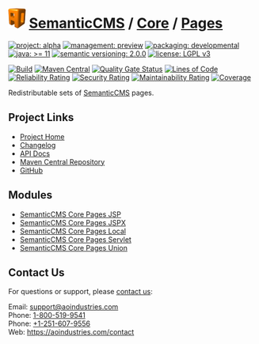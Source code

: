 # [<img src="ao-logo.png" alt="AO Logo" width="35" height="40">](https://github.com/aoindustries) [SemanticCMS](https://github.com/aoindustries/semanticcms) / [Core](https://github.com/aoindustries/semanticcms-core) / [Pages](https://github.com/aoindustries/semanticcms-core-pages)

[![project: alpha](https://semanticcms.com/ao-badges/project-alpha.svg)](https://aoindustries.com/life-cycle#project-alpha)
[![management: preview](https://semanticcms.com/ao-badges/management-preview.svg)](https://aoindustries.com/life-cycle#management-preview)
[![packaging: developmental](https://semanticcms.com/ao-badges/packaging-developmental.svg)](https://aoindustries.com/life-cycle#packaging-developmental)  
[![java: &gt;= 11](https://semanticcms.com/ao-badges/java-11.svg)](https://docs.oracle.com/en/java/javase/11/docs/api/)
[![semantic versioning: 2.0.0](https://semanticcms.com/ao-badges/semver-2.0.0.svg)](http://semver.org/spec/v2.0.0.html)
[![license: LGPL v3](https://semanticcms.com/ao-badges/license-lgpl-3.0.svg)](https://www.gnu.org/licenses/lgpl-3.0)

[![Build](https://github.com/aoindustries/semanticcms-core-pages/workflows/Build/badge.svg?branch=master)](https://github.com/aoindustries/semanticcms-core-pages/actions?query=workflow%3ABuild)
[![Maven Central](https://maven-badges.herokuapp.com/maven-central/com.semanticcms/semanticcms-core-pages/badge.svg)](https://maven-badges.herokuapp.com/maven-central/com.semanticcms/semanticcms-core-pages)
[![Quality Gate Status](https://sonarcloud.io/api/project_badges/measure?branch=master&project=com.semanticcms%3Asemanticcms-core-pages&metric=alert_status)](https://sonarcloud.io/dashboard?branch=master&id=com.semanticcms%3Asemanticcms-core-pages)
[![Lines of Code](https://sonarcloud.io/api/project_badges/measure?branch=master&project=com.semanticcms%3Asemanticcms-core-pages&metric=ncloc)](https://sonarcloud.io/component_measures?branch=master&id=com.semanticcms%3Asemanticcms-core-pages&metric=ncloc)  
[![Reliability Rating](https://sonarcloud.io/api/project_badges/measure?branch=master&project=com.semanticcms%3Asemanticcms-core-pages&metric=reliability_rating)](https://sonarcloud.io/component_measures?branch=master&id=com.semanticcms%3Asemanticcms-core-pages&metric=Reliability)
[![Security Rating](https://sonarcloud.io/api/project_badges/measure?branch=master&project=com.semanticcms%3Asemanticcms-core-pages&metric=security_rating)](https://sonarcloud.io/component_measures?branch=master&id=com.semanticcms%3Asemanticcms-core-pages&metric=Security)
[![Maintainability Rating](https://sonarcloud.io/api/project_badges/measure?branch=master&project=com.semanticcms%3Asemanticcms-core-pages&metric=sqale_rating)](https://sonarcloud.io/component_measures?branch=master&id=com.semanticcms%3Asemanticcms-core-pages&metric=Maintainability)
[![Coverage](https://sonarcloud.io/api/project_badges/measure?branch=master&project=com.semanticcms%3Asemanticcms-core-pages&metric=coverage)](https://sonarcloud.io/component_measures?branch=master&id=com.semanticcms%3Asemanticcms-core-pages&metric=Coverage)

Redistributable sets of [SemanticCMS](https://github.com/aoindustries/semanticcms) pages.

## Project Links
* [Project Home](https://semanticcms.com/core/pages/)
* [Changelog](https://semanticcms.com/core/pages/changelog)
* [API Docs](https://semanticcms.com/core/pages/apidocs/)
* [Maven Central Repository](https://search.maven.org/artifact/com.semanticcms/semanticcms-core-pages)
* [GitHub](https://github.com/aoindustries/semanticcms-core-pages)

## Modules
* [SemanticCMS Core Pages JSP](https://github.com/aoindustries/semanticcms-core-pages-jsp)
* [SemanticCMS Core Pages JSPX](https://github.com/aoindustries/semanticcms-core-pages-jspx)
* [SemanticCMS Core Pages Local](https://github.com/aoindustries/semanticcms-core-pages-local)
* [SemanticCMS Core Pages Servlet](https://github.com/aoindustries/semanticcms-core-pages-servlet)
* [SemanticCMS Core Pages Union](https://github.com/aoindustries/semanticcms-core-pages-union)

## Contact Us
For questions or support, please [contact us](https://aoindustries.com/contact):

Email: [support@aoindustries.com](mailto:support@aoindustries.com)  
Phone: [1-800-519-9541](tel:1-800-519-9541)  
Phone: [+1-251-607-9556](tel:+1-251-607-9556)  
Web: https://aoindustries.com/contact
